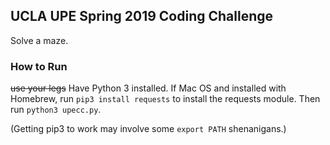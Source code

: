 ## UCLA UPE Spring 2019 Coding Challenge
Solve a maze.

### How to Run
<s>use your legs</s>
Have Python 3 installed. If Mac OS and installed with Homebrew, run `pip3 install requests` to install the requests module. Then run `python3 upecc.py`.

(Getting pip3 to work may involve some `export PATH` shenanigans.)
